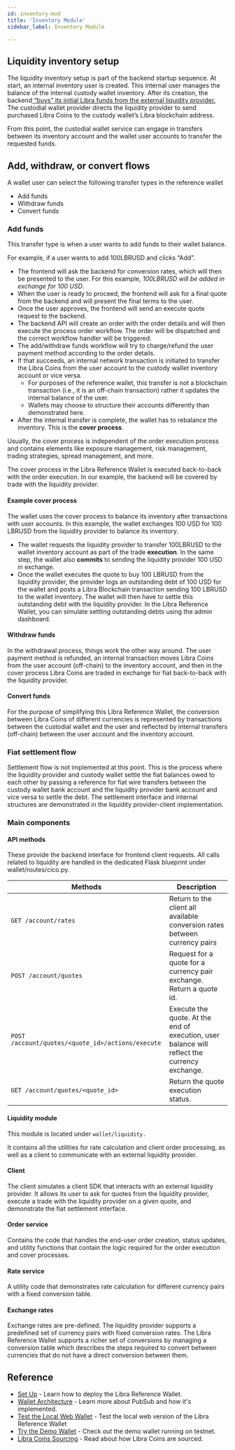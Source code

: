 ```yaml
---
id: inventory-mod
title: 'Inventory Module'
sidebar_label: Inventory Module

---
```




## Liquidity inventory setup

The liquidity inventory setup is part of the backend startup sequence. At start, an internal inventory user is created. This internal user manages the balance of the internal custody wallet inventory. After its creation, the backend[ “buys” its initial Libra funds from the external liquidity provider.](libra-c-source#inventory-management) The custodial wallet provider directs the liquidity provider to send purchased Libra Coins to the custody wallet’s Libra blockchain address.

From this point, the custodial wallet service can engage in transfers between its inventory account and the wallet user accounts to transfer the requested funds.

## Add, withdraw, or convert flows

A wallet user can select the following transfer types in the reference wallet

* Add funds
* Withdraw funds
* Convert funds



### Add funds

This transfer type is when a user wants to add funds to their wallet balance. 

For example, if a user wants to add 100LBRUSD and clicks “Add”. 

* The frontend will ask the backend for conversion rates, which will then be presented to the user. For this example, *100LBRUSD will be added in exchange for 100 USD*. 
* When the user is ready to proceed, the frontend will ask for a final quote from the backend and will present the final terms to the user.
* Once the user approves, the frontend will send an execute quote request to the backend.  
* The backend API will create an order with the order details and will then execute the process order workflow. The order will be dispatched and the correct workflow handler will be triggered. 
* The add/withdraw funds workflow will try to charge/refund the user payment method according to the order details. 
* If that succeeds, an internal network transaction is initiated to transfer the Libra Coins from the user account to the custody wallet inventory account or vice versa.
  * For purposes of the reference wallet, this transfer is not a blockchain transaction (i.e., it is an off-chain transaction) rather it updates the internal balance of the user.
  * Wallets may choose to structure their accounts differently than demonstrated here.
* After the internal transfer is complete, the wallet has to rebalance the inventory. This is the **cover process**. 

Usually, the cover process is independent of the order execution process and contains elements like exposure management, risk management, trading strategies, spread management, and more. 

The cover process in the Libra Reference Wallet is executed back-to-back with the order execution. In our example, the backend will be covered by trade with the liquidity provider.

#### Example cover process

The wallet uses the cover process to balance its inventory after transactions with user accounts. In this example, the wallet exchanges 100 USD for 100 LBRUSD from the liquidity provider to balance its inventory. 

* The wallet requests the liquidity provider to transfer 100LBRUSD to the wallet inventory account as part of the trade **execution**. In the same step, the wallet also **commits** to sending the liquidity provider 100 USD in exchange. 
* Once the wallet executes the quote to buy 100 LBRUSD from the liquidity provider, the provider logs an outstanding debt of 100 USD for the wallet and posts a Libra Blockchain transaction sending 100 LBRUSD to the wallet inventory. The wallet will then have to settle this outstanding debt with the liquidity provider. In the Libra Reference Wallet, you can simulate settling outstanding debts using the admin dashboard. 


#### Withdraw funds

In the withdrawal process, things work the other way around. The user payment method is refunded, an internal transaction moves Libra Coins from the user account (off-chain) to the inventory account, and then in the cover process Libra Coins are traded in exchange for fiat back-to-back with the liquidity provider. 


#### Convert funds 

For the purpose of simplifying this Libra Reference Wallet, the conversion between Libra Coins of different currencies is represented by transactions between the custodial wallet and the user and reflected by internal transfers (off-chain) between the user account and the inventory account. 


### Fiat settlement flow

Settlement flow is not implemented at this point. This is the process where the liquidity provider and custody wallet settle the fiat balances owed to each other by passing a reference for fiat wire transfers between the custody wallet bank account and the liquidity provider bank account and vice versa to settle the debt. The settlement interface and internal structures are demonstrated in the liquidity provider-client implementation. 



### Main components

#### API methods

These provide the backend interface for frontend client requests. All calls related to liquidity are handled in the dedicated Flask blueprint under wallet/routes/cico.py.

| Methods                                           | Description                                                  |
| ------------------------------------------------- | ------------------------------------------------------------ |
| `GET /account/rates`                              | Return to the client all available conversion rates between currency pairs |
| `POST /account/quotes`                            | Request for a quote for a currency pair exchange. Return a quote id. |
| `POST /account/quotes/<quote_id>/actions/execute` | Execute the quote. At the end of execution, user balance will reflect the currency exchange. |
| `GET /account/quotes/<quote_id>`                  | Return the quote execution status.                           |



#### Liquidity module

This module is located under `wallet/liquidity.`

It contains all the utilities for rate calculation and client order processing, as well as a client to communicate with an external liquidity provider.

#### Client

The client simulates a client SDK that interacts with an external liquidity provider. It allows its user to ask for quotes from the liquidity provider, execute a trade with the liquidity provider on a given quote, and demonstrate the fiat settlement interface.

#### Order service

Contains the code that handles the end-user order creation, status updates, and utility functions that contain the logic required for the order execution and cover processes.

#### Rate service

A utility code that demonstrates rate calculation for different currency pairs with a fixed conversion table.

#### Exchange rates

Exchange rates are pre-defined. The liquidity provider supports a predefined set of currency pairs with fixed conversion rates. The Libra Reference Wallet supports a richer set of conversions by managing a conversion table which describes the steps required to convert between currencies that do not have a direct conversion between them.



## Reference

* [Set Up](set-up-reference-wallet.md) - Learn how to deploy the Libra Reference Wallet.
* [Wallet Architecture](wallet-arch.md) - Learn more about PubSub and how it's implemented.
* [Test the Local Web Wallet](try-local-web-wallet.md) - Test the local web version of the Libra Reference Wallet
* [Try the Demo Wallet](public-demo-wallet.md) - Check out the demo wallet running on testnet. 
* [Libra Coins Sourcing](liquidity.md) - Read about how Libra Coins are sourced.